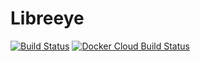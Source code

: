 # Libreeye

[![Build Status](https://travis-ci.org/chponte/libreeye.svg?branch=master)](https://travis-ci.org/chponte/libreeye)
[![Docker Cloud Build Status](https://img.shields.io/docker/cloud/build/chponte/libreeye)](https://hub.docker.com/r/chponte/libreeye)
